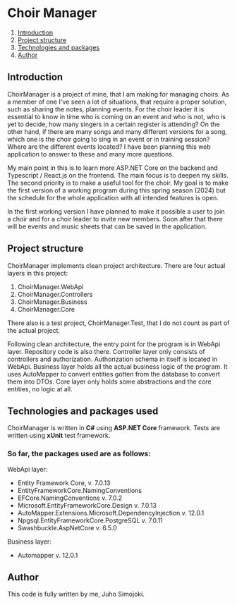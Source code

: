 # Choir Manager

1. [Introduction](#introduction) 
2. [Project structure](#project-structure)
3. [Technologies and packages](#technologies-and-packages-used)
4. [Author](#author)

## Introduction


ChoirManager is a project of mine, that I am making for managing choirs. As a member of one I've seen a lot of 
situations, that require a proper solution, such as sharing the notes, planning events. For the choir leader it is
essential to know in time who is coming on an event and who is not, who is yet to decide, how many singers in a certain
register is attending? On the other hand, if there are many songs and many different versions for a song, which one is
the choir going to sing in an event or in training session? Where are the different events located? I have been
planning this web application to answer to these and many more questions.

My main point in this is to learn more ASP.NET Core on the backend and Typescript / React.js on the frontend. The main
focus is to deepen my skills. The second priority is to make a useful tool for the choir. My goal is to make the first
version of a working program during this spring season (2024) but the schedule for the whole application with all
intended features is open.

In the first working version I have planned to make it possible a user to join a choir and for a choir leader to invite
new members. Soon after that there will be events and music sheets that can be saved in the application.

## Project structure

ChoirManager implements clean project architecture. There are four actual layers in this project:
1. ChoirManager.WebApi
2. ChoirManager.Controllers
3. ChoirManager.Business
4. ChoirManager.Core

There also is a test project, ChoirManager.Test, that I do not count as part of the actual project.

Following clean architecture, the entry point for the program is in WebApi layer. Repository code is also there.
Controller layer only consists of controllers and authorization. Authorization schema in itself is located in WebApi.
Business layer holds all the actual business logic of the program. It uses AutoMapper to convert entities gotten from
the database to convert them into DTOs. Core layer only holds some abstractions and the core entities, no logic at all.

## Technologies and packages used

ChoirManager is written in __C#__ using __ASP.NET Core__ framework. Tests are written using __xUnit__ test framework.

### So far, the packages used are as follows:

WebApi layer:
* Entity Framework Core, v. 7.0.13
* EntityFrameworkCore.NamingConventions
* EFCore.NamingConventions v. 7.0.2
* Microsoft.EntityFrameworkCore.Design v. 7.0.13
* AutoMapper.Extensions.Microsoft.DependencyInjection v. 12.0.1
* Npgsql.EntityFrameworkCore.PostgreSQL v. 7.0.11
* Swashbuckle.AspNetCore v. 6.5.0

Business layer:
* Automapper v. 12.0.1

## Author

This code is fully written by me, Juho Simojoki.

